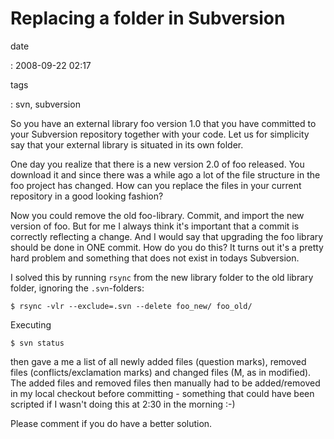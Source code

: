 Replacing a folder in Subversion
================================

date

:   2008-09-22 02:17

tags

:   svn, subversion

So you have an external library foo version 1.0 that you have committed
to your Subversion repository together with your code. Let us for
simplicity say that your external library is situated in its own folder.

One day you realize that there is a new version 2.0 of foo released. You
download it and since there was a while ago a lot of the file structure
in the foo project has changed. How can you replace the files in your
current repository in a good looking fashion?

Now you could remove the old foo-library. Commit, and import the new
version of foo. But for me I always think it's important that a commit
is correctly reflecting a change. And I would say that upgrading the foo
library should be done in ONE commit. How do you do this? It turns out
it's a pretty hard problem and something that does not exist in todays
Subversion.

I solved this by running `rsync` from the new library folder to the old
library folder, ignoring the `.svn`-folders:

``` {.sourceCode .bash}
$ rsync -vlr --exclude=.svn --delete foo_new/ foo_old/
```

Executing

``` {.sourceCode .bash}
$ svn status
```

then gave a me a list of all newly added files (question marks), removed
files (conflicts/exclamation marks) and changed files (M, as in
modified). The added files and removed files then manually had to be
added/removed in my local checkout before committing - something that
could have been scripted if I wasn't doing this at 2:30 in the morning
:-)

Please comment if you do have a better solution.
